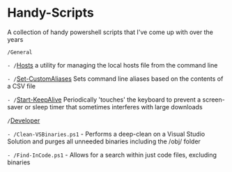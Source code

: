 # Handy-Scripts
A collection of handy powershell scripts that I've come up with over the years

`/General`

`- /`[Hosts](./General/Hosts) a utility for managing the local hosts file from the command line

`- /`[Set-CustomAliases](./General/Set-CustomAliases) Sets command line aliases based on the contents of a CSV file

`- /`[Start-KeepAlive](./General/Start-KeepAlive) Periodically 'touches' the keyboard to prevent a screen-saver or sleep timer that sometimes interferes with large downloads

`/`[Developer](./Developer)

`- /Clean-VSBinaries.ps1` - Performs a deep-clean on a Visual Studio Solution and purges all unneeded binaries including the /obj/ folder

`- /Find-InCode.ps1` - Allows for a search within just code files, excluding binaries



